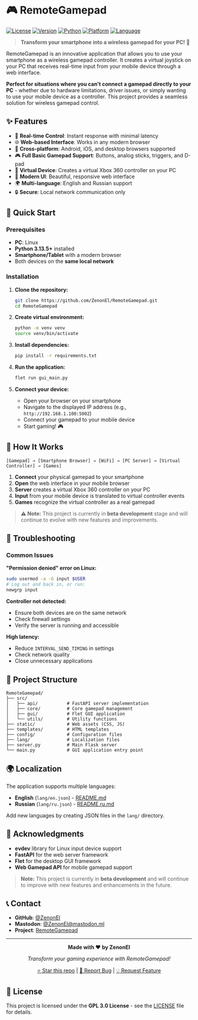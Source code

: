 # 🎮 RemoteGamepad

[![License](https://img.shields.io/badge/license-GPL%203-blue.svg)](LICENSE)
[![Version](https://img.shields.io/badge/version-beta-green.svg)](https://github.com/ZenonEl/RemoteGamepad/releases)
[![Python](https://img.shields.io/badge/python-3.13.5+-blue.svg)](https://python.org)
[![Platform](https://img.shields.io/badge/platform-Linux-lightgrey.svg)](https://github.com/ZenonEl/RemoteGamepad)
[![Language](https://img.shields.io/badge/language-EN%20%7C%20RU-blue.svg)](README.ru.md)

> **Transform your smartphone into a wireless gamepad for your PC!** 🚀

RemoteGamepad is an innovative application that allows you to use your smartphone as a wireless gamepad controller. It creates a virtual joystick on your PC that receives real-time input from your mobile device through a web interface.

**Perfect for situations where you can't connect a gamepad directly to your PC** - whether due to hardware limitations, driver issues, or simply wanting to use your mobile device as a controller. This project provides a seamless solution for wireless gamepad control.

## ✨ Features

- 🎯 **Real-time Control**: Instant response with minimal latency
- 🌐 **Web-based Interface**: Works in any modern browser
- 📱 **Cross-platform**: Android, iOS, and desktop browsers supported
- 🎮 **Full Basic Gamepad Support**: Buttons, analog sticks, triggers, and D-pad
- 🔌 **Virtual Device**: Creates a virtual Xbox 360 controller on your PC
- 🎨 **Modern UI**: Beautiful, responsive web interface
- 🌍 **Multi-language**: English and Russian support
- 🔒 **Secure**: Local network communication only

## 🚀 Quick Start

### Prerequisites

- **PC**: Linux
- **Python 3.13.5+** installed
- **Smartphone/Tablet** with a modern browser
- Both devices on the **same local network**

### Installation

1. **Clone the repository:**
   ```bash
   git clone https://github.com/ZenonEl/RemoteGamepad.git
   cd RemoteGamepad
   ```

2. **Create virtual environment:**
   ```bash
   python -m venv venv
   source venv/bin/activate
   ```

3. **Install dependencies:**
   ```bash
   pip install -r requirements.txt
   ```

4. **Run the application:**
   ```bash
   flet run gui_main.py
   ```

5. **Connect your device:**
   - Open your browser on your smartphone
   - Navigate to the displayed IP address (e.g., `http://192.168.1.100:5002`)
   - Connect your gamepad to your mobile device
   - Start gaming! 🎮

## 📱 How It Works

```
[Gamepad] → [Smartphone Browser] → [WiFi] → [PC Server] → [Virtual Controller] → [Games]
```

1. **Connect** your physical gamepad to your smartphone
2. **Open** the web interface in your mobile browser
3. **Server** creates a virtual Xbox 360 controller on your PC
4. **Input** from your mobile device is translated to virtual controller events
5. **Games** recognize the virtual controller as a real gamepad

> **⚠️ Note:** This project is currently in **beta development** stage and will continue to evolve with new features and improvements.


## 🔧 Troubleshooting

### Common Issues

**"Permission denied" error on Linux:**
```bash
sudo usermod -a -G input $USER
# Log out and back in, or run:
newgrp input
```

**Controller not detected:**
- Ensure both devices are on the same network
- Check firewall settings
- Verify the server is running and accessible

**High latency:**
- Reduce `INTERVAL_SEND_TIMING` in settings
- Check network quality
- Close unnecessary applications


## 📁 Project Structure

```
RemoteGamepad/
├── src/
│   ├── api/           # FastAPI server implementation
│   ├── core/          # Core gamepad management
│   ├── gui/           # Flet GUI application
│   └── utils/         # Utility functions
├── static/            # Web assets (CSS, JS)
├── templates/         # HTML templates
├── config/            # Configuration files
├── lang/              # Localization files
├── server.py          # Main Flask server
└── main.py            # GUI application entry point
```

## 🌍 Localization

The application supports multiple languages:

- **English** (`lang/en.json`) - [README.md](README.md)
- **Russian** (`lang/ru.json`) - [README.ru.md](README.ru.md)

Add new languages by creating JSON files in the `lang/` directory.


## 🙏 Acknowledgments

- **evdev** library for Linux input device support
- **FastAPI** for the web server framework
- **Flet** for the desktop GUI framework
- **Web Gamepad API** for mobile gamepad support

> **Note:** This project is currently in **beta development** and will continue to improve with new features and enhancements in the future.

## 📞 Contact

- **GitHub**: [@ZenonEl](https://github.com/ZenonEl)
- **Mastodon**: [@ZenonEl@mastodon.ml](https://mastodon.ml/@ZenonEl)
- **Project**: [RemoteGamepad](https://github.com/ZenonEl/RemoteGamepad)


---

<div align="center">

**Made with ❤️ by ZenonEl**

*Transform your gaming experience with RemoteGamepad!*

[⭐ Star this repo](https://github.com/ZenonEl/RemoteGamepad) | [🐛 Report Bug](https://github.com/ZenonEl/RemoteGamepad/issues) | [💡 Request Feature](https://github.com/ZenonEl/RemoteGamepad/issues)

</div>

## 📄 License

This project is licensed under the **GPL 3.0 License** - see the [LICENSE](LICENSE) file for details.
